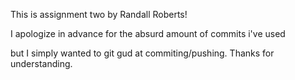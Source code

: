 This is assignment two by Randall Roberts!

I apologize in advance for the absurd amount of commits i've used

but I simply wanted to git gud at commiting/pushing. Thanks for understanding.